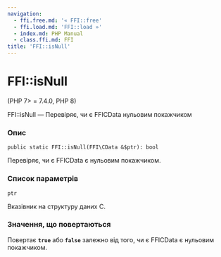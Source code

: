 ```yaml
---
navigation:
  - ffi.free.md: '« FFI::free'
  - ffi.load.md: 'FFI::load »'
  - index.md: PHP Manual
  - class.ffi.md: FFI
title: 'FFI::isNull'
---
```

# FFI::isNull

(PHP 7> = 7.4.0, PHP 8)

FFI::isNull — Перевіряє, чи є FFICData нульовим покажчиком

### Опис

```methodsynopsis
public static FFI::isNull(FFI\CData &$ptr): bool
```

Перевіряє, чи є FFICData є нульовим покажчиком.

### Список параметрів

`ptr`

Вказівник на структуру даних C.

### Значення, що повертаються

Повертає **`true`** або **`false`** залежно від того, чи є FFICData є нульовим покажчиком.
